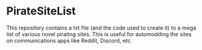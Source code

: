 # PirateSiteList

This repository contains a txt file (and the code used to create it) to a mega list of various novel pirating sites. This is useful for automodding the sites on communications apps like Reddit, Discord, etc.
